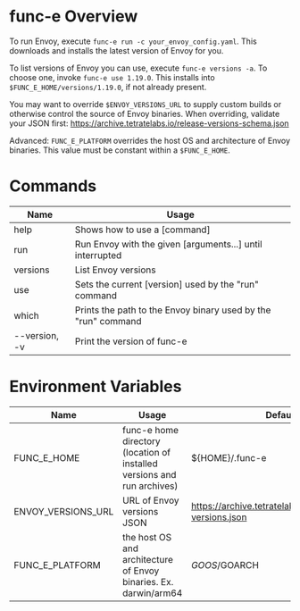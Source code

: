 # func-e Overview
To run Envoy, execute `func-e run -c your_envoy_config.yaml`. This
downloads and installs the latest version of Envoy for you.

To list versions of Envoy you can use, execute `func-e versions -a`. To
choose one, invoke `func-e use 1.19.0`. This installs into
`$FUNC_E_HOME/versions/1.19.0`, if not already present.

You may want to override `$ENVOY_VERSIONS_URL` to supply custom builds or
otherwise control the source of Envoy binaries. When overriding, validate
your JSON first: https://archive.tetratelabs.io/release-versions-schema.json

Advanced:
`FUNC_E_PLATFORM` overrides the host OS and architecture of Envoy binaries.
This value must be constant within a `$FUNC_E_HOME`.

# Commands

| Name | Usage |
| ---- | ----- |
| help | Shows how to use a [command] |
| run | Run Envoy with the given [arguments...] until interrupted |
| versions | List Envoy versions |
| use | Sets the current [version] used by the "run" command |
| which | Prints the path to the Envoy binary used by the "run" command |
| --version, -v | Print the version of func-e |

# Environment Variables

| Name | Usage | Default |
| ---- | ----- | ------- |
| FUNC_E_HOME | func-e home directory (location of installed versions and run archives) | ${HOME}/.func-e |
| ENVOY_VERSIONS_URL | URL of Envoy versions JSON | https://archive.tetratelabs.io/envoy/envoy-versions.json |
| FUNC_E_PLATFORM | the host OS and architecture of Envoy binaries. Ex. darwin/arm64 | $GOOS/$GOARCH |
